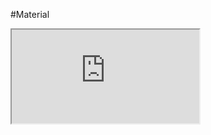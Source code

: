 #Material

<iframe src="https://docs.google.com/spreadsheets/d/e/2PACX-1vSHC0B9-0rwLmbHzr0DcNChOEqozCaIjG_VF9Nkr9mXAJBDUFi2QHCRYjGiQWyrKpuAld6V8795WmCu/pubhtml?widget=true&amp;headers=false"></iframe>